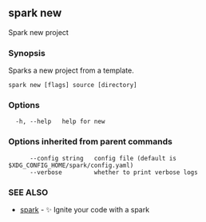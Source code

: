 ## spark new

Spark new project

### Synopsis

Sparks a new project from a template.

```
spark new [flags] source [directory]
```

### Options

```
  -h, --help   help for new
```

### Options inherited from parent commands

```
      --config string   config file (default is $XDG_CONFIG_HOME/spark/config.yaml)
      --verbose         whether to print verbose logs
```

### SEE ALSO

* [spark](spark.md)	 - ✨ Ignite your code with a spark

